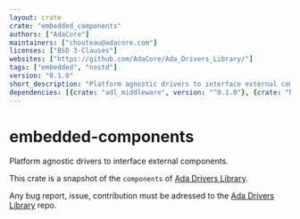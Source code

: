 ```yaml
---
layout: crate
crate: "embedded_components"
authors: ["AdaCore"]
maintainers: ["chouteau@adacore.com"]
licenses: ["BSD 3-Clauses"]
websites: ["https://github.com/AdaCore/Ada_Drivers_Library/"]
tags: ["embedded", "nostd"]
version: "0.1.0"
short_description: "Platform agnostic drivers to interface external components"
dependencies: [{crate: "adl_middleware", version: "^0.1.0"}, {crate: "hal", version: "^0.1.0"}]
---
```

# embedded-components

Platform agnostic drivers to interface external components.

This crate is a snapshot of the `components` of [Ada Drivers
Library](https://github.com/AdaCore/Ada_Drivers_Library/tree/master/components).

Any bug report, issue, contribution must be adressed to the [Ada Drivers
Library](https://github.com/AdaCore/Ada_Drivers_Library/) repo.



